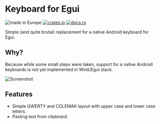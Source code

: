 # Keyboard for Egui

![made in Europe](https://img.shields.io/badge/made_in-Europe-blue)
[![crates.io](https://img.shields.io/crates/v/egui_keyboard.svg)](https://crates.io/crates/egui_keyboard)
[![docs.rs](https://img.shields.io/docsrs/egui_keyboard/latest)](https://docs.rs/egui_keyboard/latest/)

Simple (and quite brutal) replacement for a native Android keyboard for Egui.

## Why?

Because while some small steps were taken, support for a native Android keyboards is not yet
implemented in Winit/Egui stack.

![Screenshot](https://raw.githubusercontent.com/podusowski/egui_keyboard/refs/heads/main/screenshot.png)

## Features

* Simple QWERTY and COLEMAK layout with upper case and lower case letters.
* Pasting text from clipboard.
